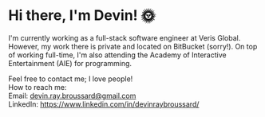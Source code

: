 # Hi there, I'm Devin! 🌞
I'm currently working as a full-stack software engineer at Veris Global. However, my work there is private and located on BitBucket (sorry!). On top of working full-time, I'm also attending the Academy of Interactive Entertainment (AIE) for programming.  

Feel free to contact me; I love people!  
How to reach me:  
Email: devin.ray.broussard@gmail.com  
LinkedIn: https://www.linkedin.com/in/devinraybroussard/
